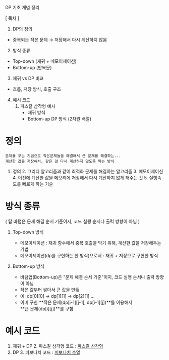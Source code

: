 DP 기초 개념 정리

[ 목차 ]
1. DP의 정의
- 중복되는 작은 문제 → 저장해서 다시 계산하지 않음

2. 방식 종류
- Top-down (재귀 + 메모이제이션)
- Bottom-up (반복문)

3. 재귀 vs DP 비교
- 흐름, 저장 방식, 호출 구조

4. 예시 코드
   1. 파스칼 삼각형 예시
      - 재귀 방식
      - Bottom-up DP 방식 (2차원 배열)

# 정의
```
문제를 푸는 기법으로 작은문제들을 해결해서 큰 문제를 해결하는...
계산한 값을 저장해서, 같은 걸 다시 계산하지 않도록 막는 방식
```
1. 정의
   2. 그리디 알고리즘과 같이 최적화 문제를 해결하는 알고리즘
   3. 메모이제이션
      4. 이전에 계산한 값을 메모리에 저장해서 다시 계산하지 않게 해주는 것
      5. 실행속도를 빠르게 하는 기술

# 방식 종류
( 탑 바텀은 문제 해결 순서 기준이지, 코드 실행 순서나 출력 방향이 아님 )
1. Top-down 방식
    - 메모이제이션 : 재귀 함수에서 중복 호출을 막기 위해, 계산한 값을 저장해두는 기법
    - 메모이제이션(dp를 구현하는 한 방식)으로서 : 재귀 + 저장으로 구현한 방식
   
2. Bottom-up 방식  
    - 바텀업(Bottom-up)은 "문제 해결 순서 기준"이지, 코드 실행 순서나 출력 방향이 아님  
    - 작은 값부터 쌓아서 큰 값을 만듦  
    - 예: dp[0][0] → dp[1][1] → dp[2][1] ...  
    - 이미 구한 **작은 문제(dp[i-1][j-1], dp[i-1][j])**를 이용해서  
      **큰 문제(dp[i][j])**를 구함

# 예시 코드
1. 재귀 + DP
   2. 파스칼 삼각형 코드 : [파스칼 삼각형](../Graph/1_Basic_Navigation/BFS_&_DFS_&_RECURSION/SWEA/2005_pascal-triangle.py)
2. DP
   3. 피보나치 코드 : [피보나치 수열](./EXAMPLE/pibonacci-sequence.py)